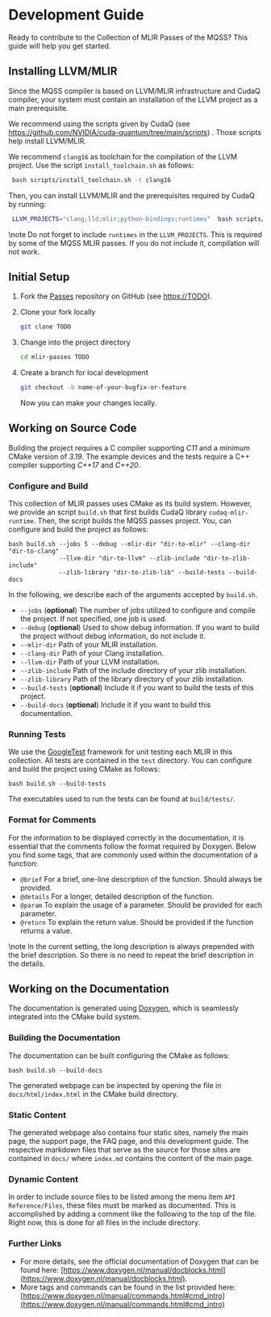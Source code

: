 # Development Guide

<!-- IMPORTANT: Keep the line above as the first line. -->
<!----------------------------------------------------------------------------
Copyright 2024 Munich Quantum Software Stack Project

Licensed under the Apache License, Version 2.0 with LLVM Exceptions (the
"License"); you may not use this file except in compliance with the License.
You may obtain a copy of the License at

TODO: LICENSE

Unless required by applicable law or agreed to in writing, software
distributed under the License is distributed on an "AS IS" BASIS, WITHOUT
WARRANTIES OR CONDITIONS OF ANY KIND, either express or implied. See the
License for the specific language governing permissions and limitations under
the License.

SPDX-License-Identifier: Apache-2.0 WITH LLVM-exception
-------------------------------------------------------------------------- -->

<!-- This file is a static page and included in the CMakeLists.txt file. -->

Ready to contribute to the Collection of MLIR Passes of the MQSS? This guide will help you get
started.

## Installing LLVM/MLIR

Since the MQSS compiler is based on LLVM/MLIR infrastructure and CudaQ compiler, your system must
contain an installation of the LLVM project as a main prerequisite.

We recommend using the scripts given by CudaQ (see
<https://github.com/NVIDIA/cuda-quantum/tree/main/scripts>) . Those scripts help install LLVM/MLIR.

We recommend `clang16` as toolchain for the compilation of the LLVM project. Use the script
`install_toolchain.sh` as follows:

```sh
 bash scripts/install_toolchain.sh -t clang16
```

Then, you can install LLVM/MLIR and the prerequisites required by CudaQ by running:

```sh
 LLVM_PROJECTS="clang;lld;mlir;python-bindings;runtimes"  bash scripts/install_prerequisites.sh
```

\note Do not forget to include `runtimes` in the `LLVM_PROJECTS`. This is required by some of the
MQSS MLIR passes. If you do not include it, compilation will not work.

## Initial Setup

1. Fork the [Passes](TODO) repository on GitHub (see <https://TODO>).

2. Clone your fork locally

   ```sh
   git clone TODO
   ```

3. Change into the project directory

   ```sh
   cd mlir-passes TODO
   ```

4. Create a branch for local development

   ```sh
   git checkout -b name-of-your-bugfix-or-feature
   ```

   Now you can make your changes locally.

## Working on Source Code

Building the project requires a C compiler supporting _C11_ and a minimum CMake version of _3.19_.
The example devices and the tests require a C++ compiler supporting _C++17_ and _C++20_.

### Configure and Build

This collection of MLIR passes uses CMake as its build system. However, we provide an script
`build.sh` that first builds CudaQ library `cudaq-mlir-runtime`. Then, the script builds the MQSS
passes project. You, can configure and build the project as follows:

```shell
bash build.sh --jobs 5 --debug --mlir-dir "dir-to-mlir" --clang-dir "dir-to-clang"
              --llvm-dir "dir-to-llvm" --zlib-include "dir-to-zlib-include"
              --zlib-library "dir-to-zlib-lib" --build-tests --build-docs
```

In the following, we describe each of the arguments accepted by `build.sh`.

- `--jobs` (**optional**) The number of jobs utilized to configure and compile the project. If not
  specified, one job is used.
- `--debug` (**optional**) Used to show debug information. If you want to build the project without
  debug information, do not include it.
- `--mlir-dir` Path of your MLIR installation.
- `--clang-dir` Path of your Clang installation.
- `--llvm-dir` Path of your LLVM installation.
- `--zlib-include` Path of the include directory of your zlib installation.
- `--zlib-library` Path of the library directory of your zlib installation.
- `--build-tests` (**optional**) Include it if you want to build the tests of this project.
- `--build-docs` (**optional**) Include it if you want to build this documentation.

### Running Tests

We use the [GoogleTest](https://google.github.io/googletest/primer.html) framework for unit testing
each MLIR in this collection. All tests are contained in the `test` directory. You can configure and
build the project using CMake as follows:

```shell
bash build.sh --build-tests
```

The executables used to run the tests can be found at `build/tests/`.

### Format for Comments

For the information to be displayed correctly in the documentation, it is essential that the
comments follow the format required by Doxygen. Below you find some tags, that are commonly used
within the documentation of a function:

- `@brief` For a brief, one-line description of the function. Should always be provided.
- `@details` For a longer, detailed description of the function.
- `@param` To explain the usage of a parameter. Should be provided for each parameter.
- `@return` To explain the return value. Should be provided if the function returns a value.

\note In the current setting, the long description is always prepended with the brief description.
So there is no need to repeat the brief description in the details.

## Working on the Documentation

The documentation is generated using [Doxygen](https://www.doxygen.nl/index.html), which is
seamlessly integrated into the CMake build system.

### Building the Documentation

The documentation can be built configuring the CMake as follows:

```shell
bash build.sh --build-docs
```

The generated webpage can be inspected by opening the file in `docs/html/index.html` in the CMake
build directory.

### Static Content

The generated webpage also contains four static sites, namely the main page, the support page, the
FAQ page, and this development guide. The respective markdown files that serve as the source for
those sites are contained in `docs/` where `index.md` contains the content of the main page.

### Dynamic Content

In order to include source files to be listed among the menu item `API Reference/Files`, these files
must be marked as documented. This is accomplished by adding a comment like the following to the top
of the file. Right now, this is done for all files in the include directory.

### Further Links

- For more details, see the official documentation of Doxygen that can be found here:
  [https://www.doxygen.nl/manual/docblocks.html](https://www.doxygen.nl/manual/docblocks.html).
- More tags and commands can be found in the list provided here:
  [https://www.doxygen.nl/manual/commands.html#cmd_intro](https://www.doxygen.nl/manual/commands.html#cmd_intro)
